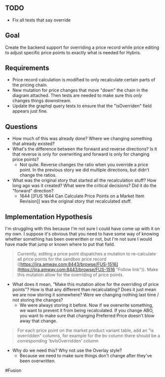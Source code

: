 ## TODO 
- Fix all tests that say override 

## Goal
Create the backend support for overriding a price record while price editing to adjust specific price points to exactly what is needed for Hybris. 

## Requirements
- Price record calculation is modified to only recalculate certain parts of the pricing chain. 
- New mutation for price changes that move "down" the chain in the diagram attached. Then tests are needed to make sure this _only_ changes things downstream. 
- Update the graphql query tests to ensure that the "isOverriden" field appears just fine. 


## Questions
- How much of this was already done? Where we changing something that already existed? 
- What's the difference between the forward and reverse directions? Is it that reverse is only for overwriting and forward is only for changing price points?
	- Not quite. Reverse changes the ratio when you override a price point. In the previous story we did multiple directions, but didn't change the ratios.
- What was the original story that started all the recalculation stuff? How long ago was it created? What were the critical decisions? Did it do the "forward" direction? 
	- 1644 [[FUS 1644 Can Calculate Price Points on a Market Item Revision]] was the original story that recalculated stuff. 

## Implementation Hypothesis
I'm struggling with this because I'm not sure I could have come up with it on my own. I suppose it's obvious that you need to have some way of knowing whether something has been overwritten or not, but I'm not sure I would have made that jump or known where to put that field. 

> Currently, editing a price point dispatches a mutation to re-calculate all price points for the sandbox price record ([https://jira.amway.com:8443/browse/FUS-1516](https://jira.amway.com:8443/browse/FUS-1516 "Follow link")). Make this mutation allow for the overriding of price points.

- What does it mean, "Make this mutation allow for the overriding of price points"? How is that any different than recalculating? Does it just mean we are now storing it somewhere? Were we changing nothing last time / not storing the changes?
	- We were always storing it before. Now if we overwrite something, we want to prevent it from being recalculated. If you change ABO, you want to make sure that changing Preferred Price doesn't blow away that change. 

> For each price point on the market product variant table, add an "is overridden" columns, for example for the bv column there should be a corresponding 'bvIsOverridden' column

- Why do we need this? Why not use the Overlay style? 
	- Because we need to make sure things don't change after they've been overwritten. 

#Fusion